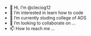 - 👋 Hi, I’m @cleciog12
- 👀 I’m interested in learn how to code
- 🌱 I’m currently studing college of ADS
- 💞️ I’m looking to collaborate on ...
- 📫 How to reach me ...

<!---
cleciog12/cleciog12 is a ✨ special ✨ repository because its `README.md` (this file) appears on your GitHub profile.
You can click the Preview link to take a look at your changes.
--->
